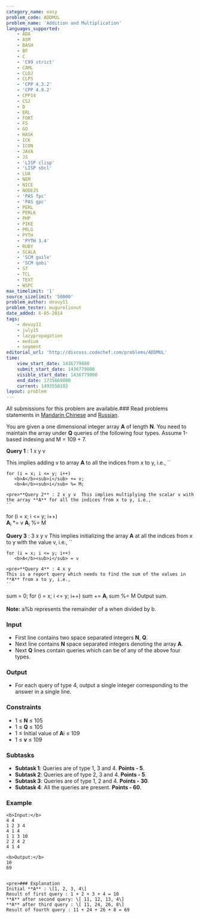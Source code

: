 ```yaml
---
category_name: easy
problem_code: ADDMUL
problem_name: 'Addition and Multiplication'
languages_supported:
    - ADA
    - ASM
    - BASH
    - BF
    - C
    - 'C99 strict'
    - CAML
    - CLOJ
    - CLPS
    - 'CPP 4.3.2'
    - 'CPP 4.9.2'
    - CPP14
    - CS2
    - D
    - ERL
    - FORT
    - FS
    - GO
    - HASK
    - ICK
    - ICON
    - JAVA
    - JS
    - 'LISP clisp'
    - 'LISP sbcl'
    - LUA
    - NEM
    - NICE
    - NODEJS
    - 'PAS fpc'
    - 'PAS gpc'
    - PERL
    - PERL6
    - PHP
    - PIKE
    - PRLG
    - PYTH
    - 'PYTH 3.4'
    - RUBY
    - SCALA
    - 'SCM guile'
    - 'SCM qobi'
    - ST
    - TCL
    - TEXT
    - WSPC
max_timelimit: '1'
source_sizelimit: '50000'
problem_author: devuy11
problem_tester: mugurelionut
date_added: 6-05-2014
tags:
    - devuy11
    - july15
    - lazypropagation
    - medium
    - segment
editorial_url: 'http://discuss.codechef.com/problems/ADDMUL'
time:
    view_start_date: 1436779800
    submit_start_date: 1436779800
    visible_start_date: 1436779800
    end_date: 1735669800
    current: 1493558103
layout: problem
---
```

All submissions for this problem are available.### Read problems statements in [Mandarin Chinese](/download/translated/JULY15/mandarin/ADDMUL.pdf) and [Russian](/download/translated/JULY15/russian/ADDMUL.pdf).

You are given a one dimensional integer array **A** of length **N**. You need to maintain the array under **Q** queries of the following four types. Assume 1-based indexing and M = 109 + 7.

**Query 1** : 1 x y v 

 This implies adding v to array **A** to all the indices from x to y, i.e.,
``

 ```
for (i = x; i <= y; i++)	
	<b>A</b><sub>i</sub> += v;
	<b>A</b><sub>i</sub> %= M; 

<pre>**Query 2** : 2 x y v  This implies multiplying the scalar v with the array **A** for all the indices from x to y, i.e.,
``

 ```
for (i = x; i <= y; i++)	
        <b>A</b><sub>i</sub> *= v
        <b>A</b><sub>i</sub> %= M

</pre>**Query 3** : 3 x y v  This implies initializing the array **A** at all the indices from x to y with the value v, i.e.,
``

 ```
for (i = x; i <= y; i++)	
	<b>A</b><sub>i</sub> = v 

<pre>**Query 4** : 4 x y
 This is a report query which needs to find the sum of the values in **A** from x to y, i.e.,
``

 ```
sum = 0;
for (i = x; i <= y; i++)
	sum += <b>A</b><sub>i</sub>
	sum %= M
Output sum.

</pre>**Note:** a%b represents the remainder of a when divided by b.
### Input

- First line contains two space separated integers **N**, **Q**.
- Next line contains **N** space separated integers denoting the array **A**.
- Next **Q** lines contain queries which can be of any of the above four types.
 
### Output

- For each query of type 4, output a single integer corresponding to the answer in a single line.
 
### Constraints

- 1 ≤ **N** ≤ 105
- 1 ≤ **Q** ≤ 105
- 1 ≤ Initial value of **A**i ≤ 109
- 1 ≤ **v** ≤ 109
 
### Subtasks

- **Subtask 1**: Queries are of type 1, 3 and 4. **Points - 5**.
- **Subtask 2**: Queries are of type 2, 3 and 4. **Points - 5**.
- **Subtask 3**: Queries are of type 1, 2 and 4. **Points - 30**.
- **Subtask 4**: All the queries are present. **Points - 60**.
 
### Example

 ```
<b>Input:</b>
4 4
1 2 3 4
4 1 4
1 1 3 10
2 2 4 2
4 1 4

<b>Output:</b>
10
69


<pre>### Explanation
Initial **A** : \[1, 2, 3, 4\]
 Result of first query : 1 + 2 + 3 + 4 = 10
 **A** after second query: \[ 11, 12, 13, 4\]
 **A** after third query : \[ 11, 24, 26, 8\]
 Result of fourth query : 11 + 24 + 26 + 8 = 69
